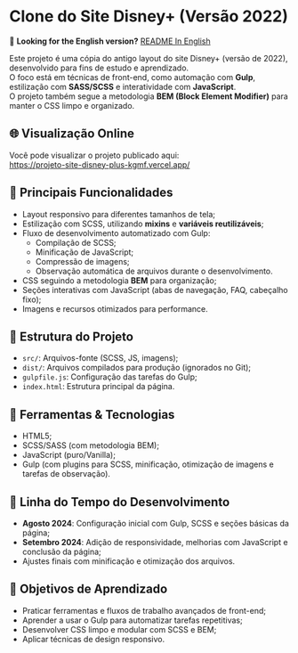<h1>Clone do Site Disney+ (Versão 2022)</h1>
<p>
  🔗 <strong>Looking for the English version?</strong>
  <a href="./README.md">README In English</a>
</p>
<p>
  Este projeto é uma cópia do antigo layout do site Disney+ (versão de 2022), desenvolvido para fins de estudo e aprendizado.<br />
  O foco está em técnicas de front-end, como automação com <strong>Gulp</strong>, estilização com <strong>SASS/SCSS</strong> e interatividade com <strong>JavaScript</strong>.<br />
  O projeto também segue a metodologia <strong>BEM (Block Element Modifier)</strong> para manter o CSS limpo e organizado.
</p>
<h2>🌐 Visualização Online</h2>
<p>
  Você pode visualizar o projeto publicado aqui:<br />
  <a href="https://projeto-site-disney-plus-kgmf.vercel.app/" target="_blank">https://projeto-site-disney-plus-kgmf.vercel.app/</a>
</p>
<h2>🚀 Principais Funcionalidades</h2>
<ul>
  <li>Layout responsivo para diferentes tamanhos de tela;</li>
  <li>Estilização com SCSS, utilizando <strong>mixins</strong> e <strong>variáveis reutilizáveis</strong>;</li>
  <li>Fluxo de desenvolvimento automatizado com Gulp:
    <ul>
      <li>Compilação de SCSS;</li>
      <li>Minificação de JavaScript;</li>
      <li>Compressão de imagens;</li>
      <li>Observação automática de arquivos durante o desenvolvimento.</li>
    </ul>
  </li>
  <li>CSS seguindo a metodologia <strong>BEM</strong> para organização;</li>
  <li>Seções interativas com JavaScript (abas de navegação, FAQ, cabeçalho fixo);</li>
  <li>Imagens e recursos otimizados para performance.</li>
</ul>
<h2>📁 Estrutura do Projeto</h2>
<ul>
  <li><code>src/</code>: Arquivos-fonte (SCSS, JS, imagens);</li>
  <li><code>dist/</code>: Arquivos compilados para produção (ignorados no Git);</li>
  <li><code>gulpfile.js</code>: Configuração das tarefas do Gulp;</li>
  <li><code>index.html</code>: Estrutura principal da página.</li>
</ul>
<h2>🔧 Ferramentas & Tecnologias</h2>
<ul>
  <li>HTML5;</li>
  <li>SCSS/SASS (com metodologia BEM);</li>
  <li>JavaScript (puro/Vanilla);</li>
  <li>Gulp (com plugins para SCSS, minificação, otimização de imagens e tarefas de observação).</li>
</ul>
<h2>📅 Linha do Tempo do Desenvolvimento</h2>
<ul>
  <li><strong>Agosto 2024</strong>: Configuração inicial com Gulp, SCSS e seções básicas da página;</li>
  <li><strong>Setembro 2024</strong>: Adição de responsividade, melhorias com JavaScript e conclusão da página;</li>
  <li>Ajustes finais com minificação e otimização dos arquivos.</li>
</ul>
<h2>🎯 Objetivos de Aprendizado</h2>
<ul>
  <li>Praticar ferramentas e fluxos de trabalho avançados de front-end;</li>
  <li>Aprender a usar o Gulp para automatizar tarefas repetitivas;</li>
  <li>Desenvolver CSS limpo e modular com SCSS e BEM;</li>
  <li>Aplicar técnicas de design responsivo.</li>
</ul>
